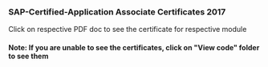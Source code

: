 ### SAP-Certified-Application Associate Certificates 2017
Click on respective PDF doc to see the certificate for respective module 

#### Note: If you are unable to see the certificates, click on "View code" folder to see them
